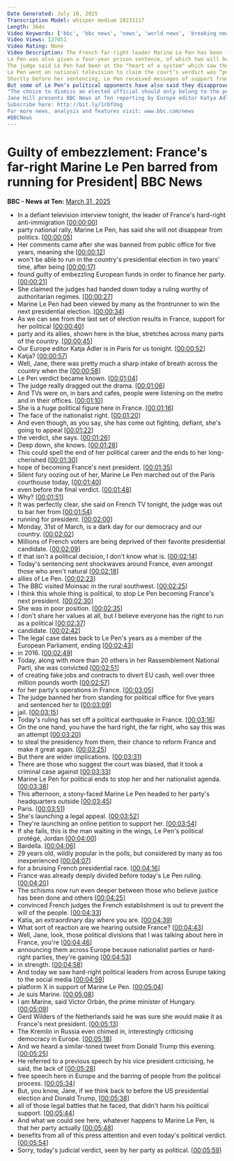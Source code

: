 ```yaml
---
Date Generated: July 10, 2025
Transcription Model: whisper medium 20231117
Length: 364s
Video Keywords: ['bbc', 'bbc news', 'news', 'world news', 'breaking news', 'us news', 'world', 'america', 'usa', 'usa news', 'india news', 'Marine', 'Le', 'Pen', 'far', 'right', 'extreme', 'embezzlement', 'graft', 'corruption', 'fraud', 'guilty', 'banned', 'barred', 'judge', 'court', 'prison', 'detention', 'fine', 'verdict', 'innocent', 'EU', 'funds', 'tag', 'custody', 'suspended', 'TF1', 'TV', 'television', 'president', 'office', 'run', 'stand', 'election', '2027', 'Rassemblement', 'national', 'rally', 'front', 'Putin', 'Russia', 'Orban', 'Salvini', 'extremist', 'left', 'celebrate', 'celebrations', 'Melenchon', 'charges']
Video Views: 127451
Video Rating: None
Video Description: The French far-right leader Marine Le Pen has been found guilty of embezzling EU funds and barred from standing in an election for five years, with immediate effect.  The court’s verdict is a catastrophic setback for Le Pen which is likely to end her ambition to run for President in 2027. 
Le Pen was also given a four-year prison sentence, of which two will be suspended. The other two can be spent with an electronic tag in home detention rather than in custody.  She has also been handed a 100,000 euro fine.
The judge said Le Pen had been at the "heart of a system" which saw the embezzlement of €2.9m worth of European funds. Two dozen members of her party were also found guilty and the party was ordered to pay a €2m fine, with half the amount suspended.
Le Pen went on national television to claim the court’s verdict was “political”.   "I'm not going to let myself be eliminated like this," Le Pen told French TV station TF1. She will appeal against the verdict "as soon as possible" she said, with "whatever legal avenues I can." "Millions of French people are outraged" she said, claiming that judges have "implemented measures that are reserved for authoritarian regimes." 
Shortly before her sentencing, Le Pen received messages of support from the Kremlin, as well as European allies such as Hungary's Viktor Orban and Italy's Matteo Salvini.
But some of Le Pen's political opponents have also said they disapproved of the judge's decision.   Centrist Prime Minister François Bayrou was reported to be “troubled" by the ruling while Jean-Luc Mélenchon, the leader of the far-left France Unbowed said: 
"The choice to dismiss an elected official should only belong to the people.”
Jane Hill presents BBC News at Ten reporting by Europe editor Katya Adler.
Subscribe here: http://bit.ly/1rbfUog
For more news, analysis and features visit: www.bbc.com/news 
#BBCNews
---
```


# Guilty of embezzlement: France's far-right Marine Le Pen barred from running for President| BBC News
**BBC - News at Ten:** [March 31, 2025](https://www.youtube.com/watch?v=WHdfG1aXgtA)
*  In a defiant television interview tonight, the leader of France's hard-right anti-immigration [[00:00:00](https://www.youtube.com/watch?v=WHdfG1aXgtA&t=0.0s)]
*  party national rally, Marine Le Pen, has said she will not disappear from politics. [[00:00:05](https://www.youtube.com/watch?v=WHdfG1aXgtA&t=5.54s)]
*  Her comments came after she was banned from public office for five years, meaning she [[00:00:12](https://www.youtube.com/watch?v=WHdfG1aXgtA&t=12.280000000000001s)]
*  won't be able to run in the country's presidential election in two years' time, after being [[00:00:17](https://www.youtube.com/watch?v=WHdfG1aXgtA&t=17.06s)]
*  found guilty of embezzling European funds in order to finance her party. [[00:00:21](https://www.youtube.com/watch?v=WHdfG1aXgtA&t=21.78s)]
*  She claimed the judges had handed down today a ruling worthy of authoritarian regimes. [[00:00:27](https://www.youtube.com/watch?v=WHdfG1aXgtA&t=27.22s)]
*  Marine Le Pen had been viewed by many as the frontrunner to win the next presidential election. [[00:00:34](https://www.youtube.com/watch?v=WHdfG1aXgtA&t=34.54s)]
*  As we can see from the last set of election results in France, support for her political [[00:00:40](https://www.youtube.com/watch?v=WHdfG1aXgtA&t=40.26s)]
*  party and its allies, shown here in the blue, stretches across many parts of the country. [[00:00:45](https://www.youtube.com/watch?v=WHdfG1aXgtA&t=45.3s)]
*  Our Europe editor Katja Adler is in Paris for us tonight. [[00:00:52](https://www.youtube.com/watch?v=WHdfG1aXgtA&t=52.42s)]
*  Katja? [[00:00:57](https://www.youtube.com/watch?v=WHdfG1aXgtA&t=57.42s)]
*  Well, Jane, there was pretty much a sharp intake of breath across the country when the [[00:00:58](https://www.youtube.com/watch?v=WHdfG1aXgtA&t=58.42s)]
*  Le Pen verdict became known. [[00:01:04](https://www.youtube.com/watch?v=WHdfG1aXgtA&t=64.4s)]
*  The judge really dragged out the drama. [[00:01:06](https://www.youtube.com/watch?v=WHdfG1aXgtA&t=66.5s)]
*  And TVs were on, in bars and cafes, people were listening on the metro and in their offices. [[00:01:10](https://www.youtube.com/watch?v=WHdfG1aXgtA&t=70.02000000000001s)]
*  She is a huge political figure here in France. [[00:01:16](https://www.youtube.com/watch?v=WHdfG1aXgtA&t=76.12s)]
*  The face of the nationalist right. [[00:01:20](https://www.youtube.com/watch?v=WHdfG1aXgtA&t=80.06s)]
*  And even though, as you say, she has come out fighting, defiant, she's going to appeal [[00:01:22](https://www.youtube.com/watch?v=WHdfG1aXgtA&t=82.3s)]
*  the verdict, she says. [[00:01:26](https://www.youtube.com/watch?v=WHdfG1aXgtA&t=86.62s)]
*  Deep down, she knows. [[00:01:28](https://www.youtube.com/watch?v=WHdfG1aXgtA&t=88.06s)]
*  This could spell the end of her political career and the ends to her long-cherished [[00:01:30](https://www.youtube.com/watch?v=WHdfG1aXgtA&t=90.06s)]
*  hope of becoming France's next president. [[00:01:35](https://www.youtube.com/watch?v=WHdfG1aXgtA&t=95.26s)]
*  Silent fury oozing out of her, Marine Le Pen marched out of the Paris courthouse today, [[00:01:40](https://www.youtube.com/watch?v=WHdfG1aXgtA&t=100.58s)]
*  even before the final verdict. [[00:01:48](https://www.youtube.com/watch?v=WHdfG1aXgtA&t=108.66s)]
*  Why? [[00:01:51](https://www.youtube.com/watch?v=WHdfG1aXgtA&t=111.42s)]
*  It was perfectly clear, she said on French TV tonight, the judge was out to bar her from [[00:01:54](https://www.youtube.com/watch?v=WHdfG1aXgtA&t=114.89999999999999s)]
*  running for president. [[00:02:00](https://www.youtube.com/watch?v=WHdfG1aXgtA&t=120.86s)]
*  Monday, 31st of March, is a dark day for our democracy and our country. [[00:02:02](https://www.youtube.com/watch?v=WHdfG1aXgtA&t=122.17999999999999s)]
*  Millions of French voters are being deprived of their favorite presidential candidate. [[00:02:09](https://www.youtube.com/watch?v=WHdfG1aXgtA&t=129.06s)]
*  If that isn't a political decision, I don't know what is. [[00:02:14](https://www.youtube.com/watch?v=WHdfG1aXgtA&t=134.46s)]
*  Today's sentencing sent shockwaves around France, even amongst those who aren't natural [[00:02:18](https://www.youtube.com/watch?v=WHdfG1aXgtA&t=138.54s)]
*  allies of Le Pen. [[00:02:23](https://www.youtube.com/watch?v=WHdfG1aXgtA&t=143.86s)]
*  The BBC visited Moinsac in the rural southwest. [[00:02:25](https://www.youtube.com/watch?v=WHdfG1aXgtA&t=145.52s)]
*  I think this whole thing is political, to stop Le Pen becoming France's next president. [[00:02:30](https://www.youtube.com/watch?v=WHdfG1aXgtA&t=150.26s)]
*  She was in poor position. [[00:02:35](https://www.youtube.com/watch?v=WHdfG1aXgtA&t=155.18s)]
*  I don't share her values at all, but I believe everyone has the right to run as a political [[00:02:37](https://www.youtube.com/watch?v=WHdfG1aXgtA&t=157.94s)]
*  candidate. [[00:02:42](https://www.youtube.com/watch?v=WHdfG1aXgtA&t=162.22s)]
*  The legal case dates back to Le Pen's years as a member of the European Parliament, ending [[00:02:43](https://www.youtube.com/watch?v=WHdfG1aXgtA&t=163.92s)]
*  in 2016. [[00:02:49](https://www.youtube.com/watch?v=WHdfG1aXgtA&t=169.16s)]
*  Today, along with more than 20 others in her Rassemblement National Parti, she was convicted [[00:02:51](https://www.youtube.com/watch?v=WHdfG1aXgtA&t=171.16s)]
*  of creating fake jobs and contracts to divert EU cash, well over three million pounds worth [[00:02:57](https://www.youtube.com/watch?v=WHdfG1aXgtA&t=177.64s)]
*  for her party's operations in France. [[00:03:05](https://www.youtube.com/watch?v=WHdfG1aXgtA&t=185.35999999999999s)]
*  The judge banned her from standing for political office for five years and sentenced her to [[00:03:09](https://www.youtube.com/watch?v=WHdfG1aXgtA&t=189.0s)]
*  jail. [[00:03:15](https://www.youtube.com/watch?v=WHdfG1aXgtA&t=195.12s)]
*  Today's ruling has set off a political earthquake in France. [[00:03:16](https://www.youtube.com/watch?v=WHdfG1aXgtA&t=196.12s)]
*  On the one hand, you have the hard right, the far right, who say this was an attempt [[00:03:20](https://www.youtube.com/watch?v=WHdfG1aXgtA&t=200.8s)]
*  to steal the presidency from them, their chance to reform France and make it great again. [[00:03:25](https://www.youtube.com/watch?v=WHdfG1aXgtA&t=205.4s)]
*  But there are wider implications. [[00:03:31](https://www.youtube.com/watch?v=WHdfG1aXgtA&t=211.64000000000001s)]
*  There are those who suggest the court was biased, that it took a criminal case against [[00:03:33](https://www.youtube.com/watch?v=WHdfG1aXgtA&t=213.92000000000002s)]
*  Marine Le Pen for political ends to stop her and her nationalist agenda. [[00:03:38](https://www.youtube.com/watch?v=WHdfG1aXgtA&t=218.56s)]
*  This afternoon, a stony-faced Marine Le Pen headed to her party's headquarters outside [[00:03:45](https://www.youtube.com/watch?v=WHdfG1aXgtA&t=225.88s)]
*  Paris. [[00:03:51](https://www.youtube.com/watch?v=WHdfG1aXgtA&t=231.52s)]
*  She's launching a legal appeal. [[00:03:52](https://www.youtube.com/watch?v=WHdfG1aXgtA&t=232.52s)]
*  They're launching an online petition to support her. [[00:03:54](https://www.youtube.com/watch?v=WHdfG1aXgtA&t=234.96s)]
*  If she fails, this is the man waiting in the wings, Le Pen's political protégé, Jordan [[00:04:00](https://www.youtube.com/watch?v=WHdfG1aXgtA&t=240.2s)]
*  Bardella. [[00:04:06](https://www.youtube.com/watch?v=WHdfG1aXgtA&t=246.79999999999998s)]
*  29 years old, wildly popular in the polls, but considered by many as too inexperienced [[00:04:07](https://www.youtube.com/watch?v=WHdfG1aXgtA&t=247.79999999999998s)]
*  for a bruising French presidential race. [[00:04:16](https://www.youtube.com/watch?v=WHdfG1aXgtA&t=256.24s)]
*  France was already deeply divided before today's Le Pen ruling. [[00:04:20](https://www.youtube.com/watch?v=WHdfG1aXgtA&t=260.8s)]
*  The schisms now run even deeper between those who believe justice has been done and others [[00:04:25](https://www.youtube.com/watch?v=WHdfG1aXgtA&t=265.6s)]
*  convinced French judges the French establishment is out to prevent the will of the people. [[00:04:33](https://www.youtube.com/watch?v=WHdfG1aXgtA&t=273.08000000000004s)]
*  Katia, an extraordinary day where you are. [[00:04:39](https://www.youtube.com/watch?v=WHdfG1aXgtA&t=279.44s)]
*  What sort of reaction are we hearing outside France? [[00:04:43](https://www.youtube.com/watch?v=WHdfG1aXgtA&t=283.16s)]
*  Well, Jane, look, those political divisions that I was talking about here in France, you're [[00:04:46](https://www.youtube.com/watch?v=WHdfG1aXgtA&t=286.84000000000003s)]
*  announcing them across Europe because nationalist parties or hard-right parties, they're gaining [[00:04:53](https://www.youtube.com/watch?v=WHdfG1aXgtA&t=293.16s)]
*  in strength. [[00:04:58](https://www.youtube.com/watch?v=WHdfG1aXgtA&t=298.36s)]
*  And today we saw hard-right political leaders from across Europe taking to the social media [[00:04:59](https://www.youtube.com/watch?v=WHdfG1aXgtA&t=299.44s)]
*  platform X in support of Marine Le Pen. [[00:05:04](https://www.youtube.com/watch?v=WHdfG1aXgtA&t=304.88000000000005s)]
*  Je suis Marine. [[00:05:08](https://www.youtube.com/watch?v=WHdfG1aXgtA&t=308.12s)]
*  I am Marine, said Victor Orbán, the prime minister of Hungary. [[00:05:09](https://www.youtube.com/watch?v=WHdfG1aXgtA&t=309.28000000000003s)]
*  Gerd Wilders of the Netherlands said he was sure she would make it as France's next president. [[00:05:13](https://www.youtube.com/watch?v=WHdfG1aXgtA&t=313.04s)]
*  The Kremlin in Russia even chimed in, interestingly criticising democracy in Europe. [[00:05:18](https://www.youtube.com/watch?v=WHdfG1aXgtA&t=318.96000000000004s)]
*  And we heard a similar-toned tweet from Donald Trump this evening. [[00:05:25](https://www.youtube.com/watch?v=WHdfG1aXgtA&t=325.0s)]
*  He referred to a previous speech by his vice president criticising, he said, the lack of [[00:05:28](https://www.youtube.com/watch?v=WHdfG1aXgtA&t=328.72s)]
*  free speech here in Europe and the barring of people from the political process. [[00:05:34](https://www.youtube.com/watch?v=WHdfG1aXgtA&t=334.52000000000004s)]
*  But, you know, Jane, if we think back to before the US presidential election and Donald Trump, [[00:05:38](https://www.youtube.com/watch?v=WHdfG1aXgtA&t=338.96000000000004s)]
*  all of those legal battles that he faced, that didn't harm his political support. [[00:05:44](https://www.youtube.com/watch?v=WHdfG1aXgtA&t=344.04s)]
*  And what we could see here, whatever happens to Marine Le Pen, is that her party actually [[00:05:48](https://www.youtube.com/watch?v=WHdfG1aXgtA&t=348.92s)]
*  benefits from all of this press attention and even today's political verdict. [[00:05:54](https://www.youtube.com/watch?v=WHdfG1aXgtA&t=354.24s)]
*  Sorry, today's judicial verdict, seen by her party as political. [[00:05:59](https://www.youtube.com/watch?v=WHdfG1aXgtA&t=359.64s)]
